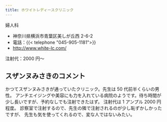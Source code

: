 ```yaml
---
title: ホワイトレディースクリニック
---
```


婦人科

- 神奈川県横浜市青葉区美しが丘西 2-6-2
- 電話：{{< telephone "045-905-1181">}}
- <http://www.white-lc.com/>

注射代：2000 円～

## スザンヌみさきのコメント

かつてスザンヌみさきが通っていたクリニック。先生は 50 代前半くらいの男性。
アンチエイジングや美容にも力を入れている病院のようです。待ち時間が少し長いですが、予約なしでも注射できたはず。
注射代は 1 アンプル 2000 円程度。
診察室で注射するので、先生の隣で注射されるのが少し恥ずかしかったですが、
先生も気を使ってくれるので、変な人ではないみたい。
